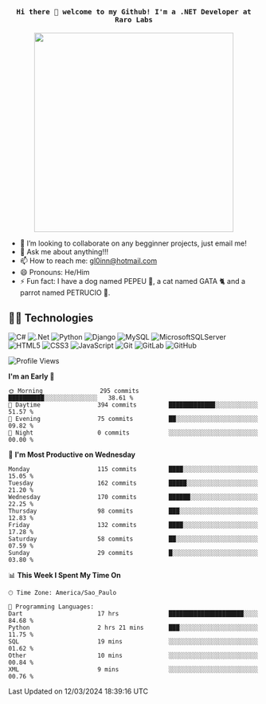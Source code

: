 <h4 align="center"><samp> Hi there 👋  welcome to my Github! I'm a .NET Developer at Raro Labs </samp></h4>

<p align="center">
  <img height = '400' src="https://media3.giphy.com/media/qgQUggAC3Pfv687qPC/giphy.gif">
</p>


<!--<p align="center">
<a href= "https://dev.to/ari_hacks"><img src="https://img.icons8.com/windows/32/000000/dev.png"/></a>
<a href= "https://twitter.com/ari_hacks"><img src="https://img.icons8.com/material-outlined/32/000000/twitter.png"/></a>
<a href= "https://ko-fi.com/ari_hacks"><img src="https://img.icons8.com/pastel-glyph/32/000000/like--v1.png"/></a>
</p>
-->
- 👯 I’m looking to collaborate on any begginner projects, just email me!
- 💬 Ask me about anything!!!
- 📫 How to reach me: gl0inn@hotmail.com
- 😄 Pronouns: He/Him
- ⚡ Fun fact: I have a dog named PEPEU 🌭, a cat named GATA 🐈 and a parrot named PETRUCIO 🦜.

## 🧙🏻 Technologies  

![C#](https://img.shields.io/badge/c%23-%23239120.svg?style=for-the-badge&logo=c-sharp&logoColor=white)
![.Net](https://img.shields.io/badge/.NET-5C2D91?style=for-the-badge&logo=.net&logoColor=white)
![Python](https://img.shields.io/badge/python-3670A0?style=for-the-badge&logo=python&logoColor=ffdd54)
![Django](https://img.shields.io/badge/django-%23092E20.svg?style=for-the-badge&logo=django&logoColor=white)
![MySQL](https://img.shields.io/badge/mysql-%2300f.svg?style=for-the-badge&logo=mysql&logoColor=white)
![MicrosoftSQLServer](https://img.shields.io/badge/Microsoft%20SQL%20Sever-CC2927?style=for-the-badge&logo=microsoft%20sql%20server&logoColor=white)
![HTML5](https://img.shields.io/badge/html5-%23E34F26.svg?style=for-the-badge&logo=html5&logoColor=white)
![CSS3](https://img.shields.io/badge/css3-%231572B6.svg?style=for-the-badge&logo=css3&logoColor=white)
![JavaScript](https://img.shields.io/badge/javascript-%23323330.svg?style=for-the-badge&logo=javascript&logoColor=%23F7DF1E)
![Git](https://img.shields.io/badge/git-%23F05033.svg?style=for-the-badge&logo=git&logoColor=white)
![GitLab](https://img.shields.io/badge/gitlab-%23181717.svg?style=for-the-badge&logo=gitlab&logoColor=white)
![GitHub](https://img.shields.io/badge/github-%23121011.svg?style=for-the-badge&logo=github&logoColor=white)

<!--START_SECTION:waka-->
![Profile Views](http://img.shields.io/badge/Profile%20Views-0-blue)

**I'm an Early 🐤** 

```text
🌞 Morning                295 commits         ██████████░░░░░░░░░░░░░░░   38.61 % 
🌆 Daytime                394 commits         █████████████░░░░░░░░░░░░   51.57 % 
🌃 Evening                75 commits          ██░░░░░░░░░░░░░░░░░░░░░░░   09.82 % 
🌙 Night                  0 commits           ░░░░░░░░░░░░░░░░░░░░░░░░░   00.00 % 
```
📅 **I'm Most Productive on Wednesday** 

```text
Monday                   115 commits         ████░░░░░░░░░░░░░░░░░░░░░   15.05 % 
Tuesday                  162 commits         █████░░░░░░░░░░░░░░░░░░░░   21.20 % 
Wednesday                170 commits         ██████░░░░░░░░░░░░░░░░░░░   22.25 % 
Thursday                 98 commits          ███░░░░░░░░░░░░░░░░░░░░░░   12.83 % 
Friday                   132 commits         ████░░░░░░░░░░░░░░░░░░░░░   17.28 % 
Saturday                 58 commits          ██░░░░░░░░░░░░░░░░░░░░░░░   07.59 % 
Sunday                   29 commits          █░░░░░░░░░░░░░░░░░░░░░░░░   03.80 % 
```


📊 **This Week I Spent My Time On** 

```text
🕑︎ Time Zone: America/Sao_Paulo

💬 Programming Languages: 
Dart                     17 hrs              █████████████████████░░░░   84.68 % 
Python                   2 hrs 21 mins       ███░░░░░░░░░░░░░░░░░░░░░░   11.75 % 
SQL                      19 mins             ░░░░░░░░░░░░░░░░░░░░░░░░░   01.62 % 
Other                    10 mins             ░░░░░░░░░░░░░░░░░░░░░░░░░   00.84 % 
XML                      9 mins              ░░░░░░░░░░░░░░░░░░░░░░░░░   00.76 % 
```


 Last Updated on 12/03/2024 18:39:16 UTC
<!--END_SECTION:waka-->


